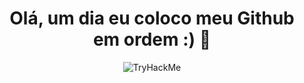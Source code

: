 <h1 align="center">Olá, um dia eu coloco meu Github em ordem :) 👋</h1>

<p align="center"><img src="https://tryhackme-badges.s3.amazonaws.com/XBaraoVermelhoX.png" alt="TryHackMe"></p>

<!--
**aka-barao/aka-barao** is a ✨ _special_ ✨ repository because its `README.md` (this file) appears on your GitHub profile.

Here are some ideas to get you started:

- 🔭 I’m currently working on ...
- 🌱 I’m currently learning ...
- 👯 I’m looking to collaborate on ...
- 🤔 I’m looking for help with ...
- 💬 Ask me about ...
- 📫 How to reach me: ...
- 😄 Pronouns: ...
- ⚡ Fun fact: ...
-->
